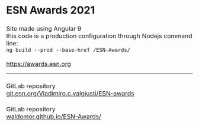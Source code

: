 # ESN Awards 2021
 <meta name="description"
      content="The ESN Awards are given for extraordinary achievements in ESN every year in 14 categories"
    />
<h3 style="font-weight:normal">Site made using Angular 9 <br>this code is a production configuration through Nodejs command line: <br>
<code>ng build --prod --base-href /ESN-Awards/</code><br><br>
<a id="myBtn" style="{color: #2e3192; background: white} :hover{background: purple}" href="https://awards.esn.org">https://awards.esn.org<a>
</h3>
 <hr>
<h3 style="font-weight:normal">GitLab repository<br>
<a id="myBtn" style="{color: #2e3192; background: white} :hover{background: purple}" href="https://git.esn.org/Vladimiro.c.valgiusti/esn-awards-update-final-version">git.esn.org/Vladimiro.c.valgiusti/ESN-awards<a>
</h3>
 <h3 style="font-weight:normal">GitLab repository<br>
<a id="myBtn" style="{color: #2e3192; background: white} :hover{background: purple}" href="https://waldomor.github.io/ESN-Awards/">waldomor.github.io/ESN-Awards/<a>
</h3>
